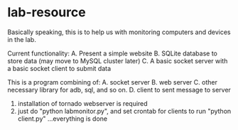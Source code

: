 # lab-resource
Basically speaking, this is to help us with monitoring computers and devices in the lab.

Current functionality:
  A. Present a simple website
  B. SQLite database to store data (may move to MySQL cluster later)
  C. A basic socket server with a basic socket client to submit data

This is a program combining of:
  A. socket server
  B. web server
  C. other necessary library for adb, sql, and so on.
  D. client to sent message to server

1. installation of tornado webserver is required
2. just do "python labmonitor.py", and set crontab for clients to run "python client.py"
   ...everything is done
